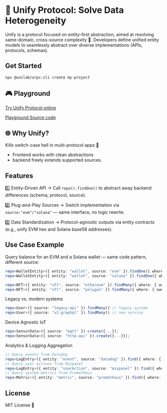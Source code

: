 # 🌟 Unify Protocol: Solve Data Heterogeneity

Unify is a protocol focused on entity-first abstraction, aimed at resolving same-domain, cross-source complexity 🧭. Developers define unified entity models to seamlessly abstract over diverse implementations (APIs, protocols, schemas).

## Get Started
```bash
npx @unilab/urpc-cli create my-project
```

## 🎮 Playground
[Try Unify Protocol online](https://playground.uni-labs.org) 

[Playground Source code](https://github.com/unify-procotol/playground)

## 🌐 Why Unify?
Kills switch-case hell in multi-protocol apps 🧹
- Frontend works with clean abstractions
- backend freely extends supported sources.


## Features
1️⃣ Entity-Driven API → Call `repo().findOne()` to abstract away backend differences (schema, protocol, source).

2️⃣ Plug-and-Play Sources → Switch implementation via `source:"evm"/"solana"` — same interface, no logic rewrite.

3️⃣ Data Standardization → Protocol-agnostic outputs via entity contracts (e.g., unify EVM hex and Solana base58 addresses).


## Use Case Example

Query balance for an EVM and a Solana wallet — same code pattern, different source:
```ts
repo<WalletEntity>({ entity: "wallet", source: "evm" }).findOne({ where: { address: "0x..." } });
repo<WalletEntity>({ entity: "wallet", source: "solana" }).findOne({ where: { address: "1111..." } });

repo<NFT>({ entity: "nft", source: "ethereum" }).findMany({ where: { owner: "0x..." } });
repo<NFT>({ entity: "nft", source: "polygon" }).findMany({ where: { owner: "0x..." } });
```
Legacy vs. modern systems 
```ts
repo<User>({ source: "legacy-api" }).findMany() // legacy system
repo<User>({ source: "v2-graphql" }).findMany() // new service
```
Device Agnostic IoT
```ts
repo<SensorData>({ source: "mqtt" }).create({...});  
repo<SensorData>({ source: "http-api" }).create({...}});  
```
Analytics & Logging Aggregation
```ts
// Query events from Datadog
repo<LogEntry>({ entity: "event", source: "datadog" }).find({ where: { type: "error", timestamp: { gte: "..." } } });
// Query user actions from Mixpanel
repo<LogEntry>({ entity: "userAction", source: "mixpanel" }).find({ where: { userId: "user-x", eventName: "login" } });
// Query system metrics from Prometheus
repo<Metric>({ entity: "metric", source: "prometheus" }).find({ where: { name: "cpu_usage", host: "server-a" } });
```
## License

MIT License 🚀
